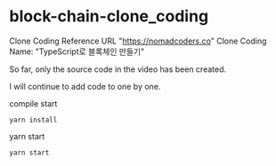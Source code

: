 # block-chain-clone_coding

Clone Coding Reference URL "https://nomadcoders.co" Clone Coding Name: "TypeScript로 블록체인 만들기"

So far, only the source code in the video has been created.

I will continue to add code to one by one.

compile start

    yarn install

yarn start

    yarn start
